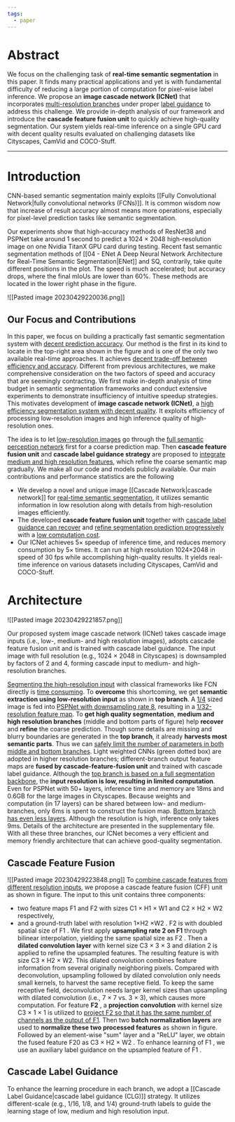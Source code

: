 ```yaml
---
tags:
  - paper
---
```

# Abstract
We focus on the challenging task of **real-time semantic segmentation** in this paper. It finds many practical applications and yet is with fundamental difficulty of reducing a large portion of computation for pixel-wise label inference. We propose an **image cascade network (ICNet)** that incorporates <u>multi-resolution branches</u> under proper <u>label guidance</u> to address this challenge. We provide in-depth analysis of our framework and introduce the **cascade feature fusion unit** to quickly achieve high-quality segmentation. Our system yields real-time inference on a single GPU card with decent quality results evaluated on challenging datasets like Cityscapes, CamVid and COCO-Stuff.

---

# Introduction
CNN-based semantic segmentation mainly exploits [[Fully Convolutional Network|fully convolutional networks (FCNs)]]. It is common wisdom now that increase of result accuracy almost means more operations, especially for pixel-level prediction tasks like semantic segmentation.

Our experiments show that high-accuracy methods of ResNet38 and PSPNet take around 1 second to predict a 1024 × 2048 high-resolution image on one Nvidia TitanX GPU card during testing. Recent fast semantic segmentation methods of [[04 - ENet A Deep Neural Network Architecture for Real-Time Semantic Segmentation|ENet]] and SQ, contrarily, take quite different positions in the plot. The speed is much accelerated; but accuracy drops, where the final mIoUs are lower than 60%. These methods are located in the lower right phase in the figure.

![[Pasted image 20230429220036.png]]

## Our Focus and Contributions 
In this paper, we focus on building a practically fast semantic segmentation system with <u>decent prediction accuracy</u>. Our method is the first in its kind to locate in the top-right area shown in the figure and is one of the only two available real-time approaches. It achieves <u>decent trade-off between efficiency and accuracy</u>. Different from previous architectures, we make comprehensive consideration on the two factors of speed and accuracy that are seemingly contracting. We first make in-depth analysis of time budget in semantic segmentation frameworks and conduct extensive experiments to demonstrate insufficiency of intuitive speedup strategies. This motivates development of **image cascade network (ICNet)**, a <u>high efficiency segmentation system with decent quality</u>. It exploits efficiency of processing low-resolution images and high inference quality of high-resolution ones.

The idea is to let <u>low-resolution images</u> go through the <u>full semantic perception network</u> first for a coarse prediction map. Then **cascade feature fusion unit** and **cascade label guidance strategy** are proposed to <u>integrate medium and high resolution features</u>, which refine the coarse semantic map gradually. We make all our code and models publicly available. Our main contributions and performance statistics are the following
- We develop a novel and unique image [[Cascade Network|cascade network]] for <u>real-time semantic segmentation</u>, it utilizes semantic information in low resolution along with details from high-resolution images efficiently.
- The developed **cascade feature fusion unit** together with <u>cascade label guidance can recover</u> and <u>refine segmentation prediction progressively</u> with a <u>low computation cost</u>.
- Our ICNet achieves 5× speedup of inference time, and reduces memory consumption by 5× times. It can run at high resolution 1024×2048 in speed of 30 fps while accomplishing high-quality results. It yields real-time inference on various datasets including Cityscapes, CamVid and COCO-Stuff.

# Architecture
![[Pasted image 20230429221857.png]]

Our proposed system image cascade network (ICNet) takes cascade image inputs (i.e., low-, medium- and high resolution images), adopts cascade feature fusion unit and is trained with cascade label guidance. The input image with full resolution (e.g., 1024 × 2048 in Cityscapes) is downsampled by factors of 2 and 4, forming cascade input to medium- and high-resolution branches.

<u>Segmenting the high-resolution input</u> with classical frameworks like FCN directly is <u>time consuming</u>. To **overcome** this shortcoming, we get **semantic extraction using low-resolution input** as shown in **top branch**. A <u>1/4</u> sized image is fed into <u>PSPNet with downsampling rate 8</u>, resulting in a <u>1/32-resolution feature map</u>. To **get high quality segmentation**, **medium and high resolution branches** (middle and bottom parts of figure) help **recover** and **refine** the coarse prediction. Though some details are missing and blurry boundaries are generated in the **top branch**, it already **harvests most semantic parts**. Thus we can <u>safely limit the number of parameters in both middle and bottom branches</u>. Light weighted CNNs (green dotted box) are adopted in higher resolution branches; different-branch output feature maps are **fused by cascade-feature-fusion unit** and trained with cascade label guidance. Although the <u>top branch is based on a full segmentation backbone</u>, the **input resolution is low, resulting in limited computation**. Even for PSPNet with 50+ layers, inference time and memory are 18ms and 0.6GB for the large images in Cityscapes. Because weights and computation (in 17 layers) can be shared between low- and medium-branches, only 6ms is spent to construct the fusion map. <u>Bottom branch has even less layers</u>. Although the resolution is high, inference only takes 9ms. Details of the architecture are presented in the supplementary file. With all these three branches, our ICNet becomes a very efficient and memory friendly architecture that can achieve good-quality segmentation.

## Cascade Feature Fusion
![[Pasted image 20230429223848.png]]
To <u>combine cascade features from different resolution inputs</u>, we propose a cascade feature fusion (CFF) unit as shown in figure. The input to this unit contains three components: 
- two feature maps F1 and F2 with sizes C1 × H1 × W1 and C2 × H2 × W2 respectively, 
- and a ground-truth label with resolution 1×H2 ×W2 . 
F2 is with doubled spatial size of F1 . We first apply **upsampling rate 2 on F1** through bilinear interpolation, yielding the same spatial size as F2 . Then a **dilated convolution layer** with kernel size C3 × 3 × 3 and dilation 2 is applied to refine the upsampled features. The resulting feature is with size C3 × H2 × W2. This dilated convolution combines feature information from several originally neighboring pixels. Compared with deconvolution, upsampling followed by dilated convolution only needs small kernels, to harvest the same receptive field. To keep the same receptive field, deconvolution needs larger kernel sizes than upsampling with dilated convolution (i.e., 7 × 7 vs. 3 × 3), which causes more computation. For feature **F2** , a **projection convolution** with kernel size C3 × 1 × 1 is utilized to <u>project F2 so that it has the same number of channels as the output of F1</u>. Then two **batch normalization layers** are used to **normalize these two processed features** as shown in figure. Followed by an element-wise "sum" layer and a "ReLU" layer, we obtain the fused feature F20 as C3 × H2 × W2 . To enhance learning of F1 , we use an auxiliary label guidance on the upsampled feature of F1 .

## Cascade Label Guidance
To enhance the learning procedure in each branch, we adopt a [[Cascade Label Guidance|cascade label guidance (CLG)]] strategy. It utilizes different-scale (e.g., 1/16, 1/8, and 1/4) ground-truth labels to guide the learning stage of low, medium and high resolution input.